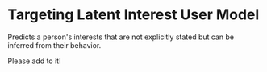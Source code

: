 # Targeting Latent Interest User Model

Predicts a person's interests that are not explicitly stated but can be inferred from their behavior.

Please add to it!
